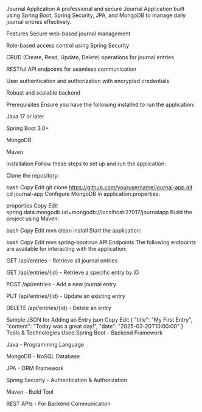Journal Application
A professional and secure Journal Application built using Spring Boot, Spring Security, JPA, and MongoDB to manage daily journal entries effectively.

Features
Secure web-based journal management

Role-based access control using Spring Security

CRUD (Create, Read, Update, Delete) operations for journal entries

RESTful API endpoints for seamless communication

User authentication and authorization with encrypted credentials

Robust and scalable backend

Prerequisites
Ensure you have the following installed to run the application:

Java 17 or later

Spring Boot 3.0+

MongoDB

Maven

Installation
Follow these steps to set up and run the application:

Clone the repository:

bash
Copy
Edit
git clone https://github.com/yourusername/journal-app.git
cd journal-app
Configure MongoDB in application.properties:

properties
Copy
Edit
spring.data.mongodb.uri=mongodb://localhost:27017/journalapp
Build the project using Maven:

bash
Copy
Edit
mvn clean install
Start the application:

bash
Copy
Edit
mvn spring-boot:run
API Endpoints
The following endpoints are available for interacting with the application:

GET /api/entries - Retrieve all journal entries

GET /api/entries/{id} - Retrieve a specific entry by ID

POST /api/entries - Add a new journal entry

PUT /api/entries/{id} - Update an existing entry

DELETE /api/entries/{id} - Delete an entry

Sample JSON for Adding an Entry
json
Copy
Edit
{
  "title": "My First Entry",
  "content": "Today was a great day!",
  "date": "2025-03-20T10:00:00"
}
Tools & Technologies Used
Spring Boot - Backend Framework

Java - Programming Language

MongoDB - NoSQL Database

JPA - ORM Framework

Spring Security - Authentication & Authorization

Maven - Build Tool

REST APIs - For Backend Communication
